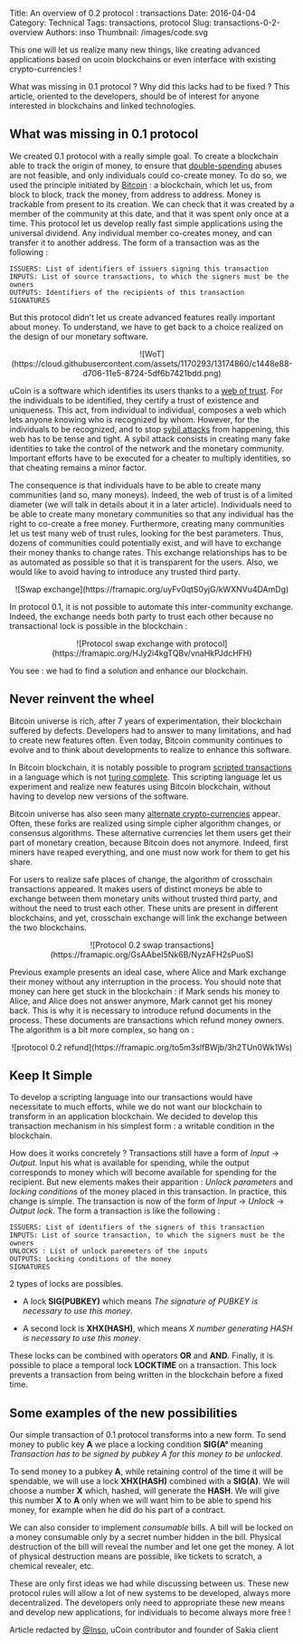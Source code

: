 Title: An overview of 0.2 protocol : transactions
Date: 2016-04-04
Category: Technical
Tags: transactions, protocol
Slug: transactions-0-2-overview
Authors: inso
Thumbnail: /images/code.svg

This one will let us realize many new things, like creating advanced applications based on ucoin blockchains or even interface with existing crypto-currencies !

What was missing in 0.1 protocol ? Why did this lacks had to be fixed ? This article, oriented to the developers, should be of interest for anyone interested in blockchains and linked technologies.
## What was missing in 0.1 protocol

We created 0.1 protocol with a really simple goal. To create a blockchain able to track the origin of money, to ensure that [double-spending]((https://en.wikipedia.org/wiki/Double-spending) ) abuses are not feasible, and only individuals could co-create money.   To do so, we used the principle initiated by [Bitcoin](https://en.wikipedia.org/wiki/Bitcoin) : a blockchain, which let us, from block to block, track the money, from address to address. Money is trackable from present to its creation. We can check that it was created by a member of the community at this date, and that it was spent only once at a time.   This protocol let us develop really fast simple applications using the universal dividend. Any individual member co-creates money, and can transfer it to another address. The form of a transaction was as the following :  

```
ISSUERS: List of identifiers of issuers signing this transaction
INPUTS: List of source transactions, to which the signers must be the owners
OUTPUTS: Identifiers of the recipients of this transaction
SIGNATURES
```

But this protocol didn't let us create advanced features really important about money. To understand, we have to get back to a choice realized on the design of our monetary software.

<center>![WoT](https://cloud.githubusercontent.com/assets/1170293/13174860/c1448e88-d706-11e5-8724-5df6b7421bdd.png)</center>

uCoin is a software which identifies its users thanks to a [web of trust](https://en.wikipedia.org/wiki/Web_of_trust). For the individuals to be identified, they certify a trust of existence and uniqueness. This act, from individual to individual, composes a web which lets anyone knowing who is recognized by whom. However, for the individuals to be recognized, and to stop [sybil attacks](https://en.wikipedia.org/wiki/Sybil_attack) from happening, this web has to be tense and tight. A sybil attack consists in creating many fake identities to take the control of the network and the monetary community. Important efforts have to be executed for a cheater to multiply identities, so that cheating remains a minor factor.

The consequence is that individuals have to be able to create many communities (and so, many moneys). Indeed, the web of trust is of a limited diameter (we will talk in details about it in a later article). Individuals need to be able to create many monetary communities so that any individual has the right to co-create a free money. Furthermore, creating many communities let us test many web of trust rules, looking for the best parameters. Thus, dozens of communities could potentially exist, and will have to exchange their money thanks to change rates. This exchange relationships has to be as automated as possible so that it is transparent for the users. Also, we would like to avoid having to introduce any trusted third party.

<center>![Swap exchange](https://framapic.org/uyFv0qtS0yjG/kWXNVu4DAmDg)</center>

In protocol 0.1, it is not possible to automate this inter-community exchange. Indeed, the exchange needs both party to trust each other because no transactional lock is possible in the blockchain :

<center>![Protocol swap exchange with protocol](https://framapic.org/HJy2i4kgTQBv/vnaHkPJdcHFH)</center>

You see : we had to find a solution and enhance our blockchain.
## Never reinvent the wheel

Bitcoin universe is rich, after 7 years of experimentation, their blockchain suffered by defects. Developers had to answer to many limitations, and had to create new features often. Even today, Bitcoin community continues to evolve and to think about developments to realize to enhance this software.

In Bitcoin blockchain, it is notably possible to program [scripted transactions](https://en.bitcoin.it/wiki/Script) in a language which is not [turing complete](https://en.wikipedia.org/wiki/Turing_completeness). This scripting language let us experiment and realize new features using Bitcoin blockchain, without having to develop new versions of the software.

Bitcoin universe has also seen many [alternate crypto-currencies](https://coinmarketcap.com/) appear. Often, these forks are realized using simple cipher algorithm changes, or consensus algorithms. These alternative currencies let them users get their part of monetary creation, because Bitcoin does not anymore. Indeed, first miners have reaped everything, and one must now work for them to get his share.

For users to realize safe places of change, the algorithm of crosschain transactions appeared. It makes users of distinct moneys be able to exchange between them monetary units without trusted third party, and without the need to trust each other. These units are present in different blockchains, and yet, crosschain exchange will link the exchange between the two blockchains.

<center>![Protocol 0.2 swap transactions](https://framapic.org/GsAAbeI5Nk6B/NyzAFH2sPuoS)</center>

Previous example presents an ideal case, where Alice and Mark exchange their money without any interruption in the process. You should note that money can here get stuck in the blockchain : if Mark sends his money to Alice, and Alice does not answer anymore, Mark cannot get his money back. This is why it is necessary to introduce refund documents in the process. These documents are transactions which refund money owners. The algorithm is a bit more complex, so hang on :

<center>![protocol 0.2 refund](https://framapic.org/to5m3slfBWjb/3h2TUn0Wk1Ws)</center>

## Keep It Simple

To develop a scripting language into our transactions would have necessitate to much efforts, while we do not want our blockchain to transform in an application blockchain. We decided to develop this transaction mechanism in his simplest form : a writable condition in the blockchain.

How does it works concretely ? Transactions still have a form of *Input* -> *Output*. Input his what is available for spending, while the output corresponds to money which will become available for spending for the recipient. But new elements makes their apparition : *Unlock parameters* and *locking conditions* of the money placed in this transaction. In practice, this change is simple. The transaction is now of the form of *Input* -> *Unlock* -> *Output lock*. The form a transaction is like the following :

```
ISSUERS: List of identifiers of the signers of this transaction
INPUTS: List of source transaction, to which the signers must be the owners
UNLOCKS : List of unlock paremeters of the inputs
OUTPUTS: Locking conditions of the money
SIGNATURES
```

2 types of locks are possibles.

* A lock **SIG(PUBKEY)** which means *The signature of PUBKEY is necessary to use this money*.

* A second lock is **XHX(HASH)**, which means *X number generating HASH is necessary to use this money*.

These locks can be combined with operators **OR** and **AND**. Finally, it is possible to place a temporal lock **LOCKTIME** on a transaction. This lock prevents a transaction from being written in the blockchain before a fixed time.
## Some examples of the new possibilities

Our simple transaction of 0.1 protocol transforms into a new form. To send money to public key **A** we place a locking condition **SIG(A°** meaning *Transaction has to be signed by pubkey A for this money to be unlocked*.

To send money to a pubkey **A**, while retaining control of the time it will be spendable, we will use a lock **XHX(HASH)** combined with a **SIG(A)**. We will choose a number **X** which, hashed, will generate the **HASH**. We will give this number **X** to **A** only when we will want him to be able to spend his money, for example when he did do his part of a contract.

We can also consider to implement *consumable* bills. A bill will be locked on a money consumable only by a secret number hidden in the bill. Physical destruction of the bill will reveal the number and let one get the money. A lot of physical destruction means are possible, like tickets to scratch, a chemical revealer, etc.

These are only first ideas we had while discussing between us. These new protocol rules will allow a lot of new systems to be developed, always more decentralized. The developers only need to appropriate these new means and develop new applications, for individuals to become always more free !

Article redacted by [@Inso](https://twitter.com/_inso), uCoin contributor and founder of Sakia client 
